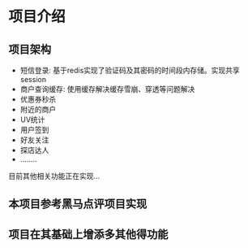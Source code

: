 # 项目介绍
## 项目架构
 - 短信登录: 基于redis实现了验证码及其密码的时间段内存储。实现共享session
 - 商户查询缓存: 使用缓存解决缓存雪崩、穿透等问题解决
 - 优惠券秒杀
 - 附近的商户
 - UV统计
 - 用户签到
 - 好友关注
 - 探店达人
 - ........

目前其他相关功能正在实现...
## 本项目参考黑马点评项目实现
## 项目在其基础上增添多其他得功能